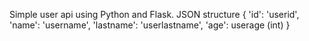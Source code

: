 Simple user api using Python and Flask.
JSON structure
{
 'id': 'userid',
 'name': 'username',
 'lastname': 'userlastname',
 'age': userage (int)
 }
